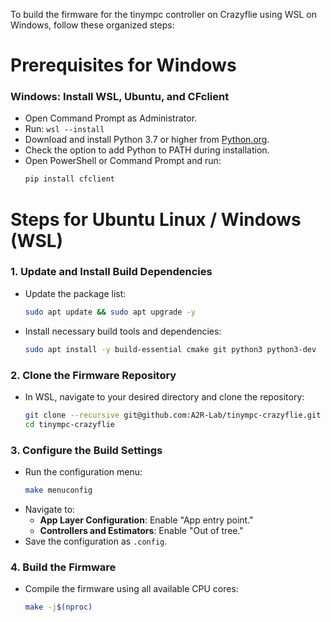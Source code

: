 To build the firmware for the tinympc controller on Crazyflie using WSL on Windows, follow these organized steps:
# Prerequisites for Windows
### Windows: Install WSL, Ubuntu, and CFclient
- Open Command Prompt as Administrator.
- Run: `wsl --install`
- Download and install Python 3.7 or higher from [Python.org](https://www.python.org/).
- Check the option to add Python to PATH during installation.
- Open PowerShell or Command Prompt and run:
  ```bash
  pip install cfclient
  ```
# Steps for Ubuntu Linux  / Windows (WSL)
### 1. Update and Install Build Dependencies
- Update the package list:
  ```bash
  sudo apt update && sudo apt upgrade -y
  ```
- Install necessary build tools and dependencies:
  ```bash
  sudo apt install -y build-essential cmake git python3 python3-dev
  ```

### 2. Clone the Firmware Repository
- In WSL, navigate to your desired directory and clone the repository:
  ```bash
  git clone --recursive git@github.com:A2R-Lab/tinympc-crazyflie.git GIT_CLONE_PROTECTION_ACTIVE=false
  cd tinympc-crazyflie
  ```

### 3. Configure the Build Settings
- Run the configuration menu:
  ```bash
  make menuconfig
  ```
- Navigate to:
  - **App Layer Configuration**: Enable "App entry point."
  - **Controllers and Estimators**: Enable "Out of tree."
- Save the configuration as `.config`.

### 4. Build the Firmware
- Compile the firmware using all available CPU cores:
  ```bash
  make -j$(nproc)
  ```
